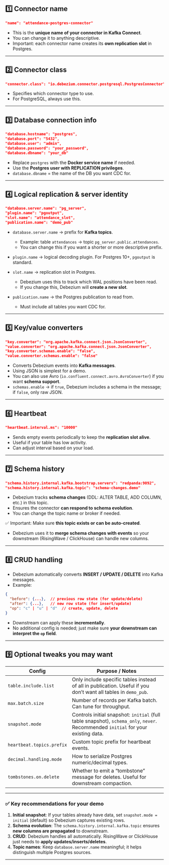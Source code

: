 ## **1️⃣ Connector name**

```json
"name": "attendance-postgres-connector"
```

* This is the **unique name of your connector in Kafka Connect**.
* You can change it to anything descriptive.
* Important: each connector name creates its **own replication slot** in Postgres.

---

## **2️⃣ Connector class**

```json
"connector.class": "io.debezium.connector.postgresql.PostgresConnector"
```

* Specifies which connector type to use.
* For PostgreSQL, always use this.

---

## **3️⃣ Database connection info**

```json
"database.hostname": "postgres",
"database.port": "5432",
"database.user": "admin",
"database.password": "your_password",
"database.dbname": "your_db"
```

* Replace `postgres` with the **Docker service name** if needed.
* Use the **Postgres user with REPLICATION privileges**.
* `database.dbname` = the name of the DB you want CDC for.

---

## **4️⃣ Logical replication & server identity**

```json
"database.server.name": "pg_server",
"plugin.name": "pgoutput",
"slot.name": "attendance_slot",
"publication.name": "demo_pub"
```

* `database.server.name` → prefix for **Kafka topics**.

  * Example: table `attendances` → topic `pg_server.public.attendances`.
  * You can change this if you want a shorter or more descriptive prefix.

* `plugin.name` → logical decoding plugin. For Postgres 10+, `pgoutput` is standard.

* `slot.name` → replication slot in Postgres.

  * Debezium uses this to track which WAL positions have been read.
  * If you change this, Debezium will **create a new slot**.

* `publication.name` → the Postgres publication to read from.

  * Must include all tables you want CDC for.

---

## **5️⃣ Key/value converters**

```json
"key.converter": "org.apache.kafka.connect.json.JsonConverter",
"value.converter": "org.apache.kafka.connect.json.JsonConverter",
"key.converter.schemas.enable": "false",
"value.converter.schemas.enable": "false"
```

* Converts Debezium events into **Kafka messages**.
* Using JSON is simplest for a demo.
* You can also use Avro (`io.confluent.connect.avro.AvroConverter`) if you want **schema support**.
* `schemas.enable` → if `true`, Debezium includes a schema in the message; if `false`, only raw JSON.

---

## **6️⃣ Heartbeat**

```json
"heartbeat.interval.ms": "10000"
```

* Sends empty events periodically to keep the **replication slot alive**.
* Useful if your table has low activity.
* Can adjust interval based on your load.

---

## **7️⃣ Schema history**

```json
"schema.history.internal.kafka.bootstrap.servers": "redpanda:9092",
"schema.history.internal.kafka.topic": "schema-changes.demo"
```

* Debezium tracks **schema changes** (DDL: ALTER TABLE, ADD COLUMN, etc.) in this topic.
* Ensures the connector **can respond to schema evolution**.
* You can change the topic name or broker if needed.

✅ Important: Make sure **this topic exists or can be auto-created**.

* Debezium uses it to **merge schema changes with events** so your downstream (RisingWave / ClickHouse) can handle new columns.

---

## **8️⃣ CRUD handling**

* Debezium automatically converts **INSERT / UPDATE / DELETE** into Kafka messages.
* Example:

```json
{
  "before": {...},  // previous row state (for update/delete)
  "after": {...},   // new row state (for insert/update)
  "op": "c" | "u" | "d"  // create, update, delete
}
```

* Downstream can apply these **incrementally**.
* No additional config is needed; just make sure **your downstream can interpret the `op` field**.

---

## **9️⃣ Optional tweaks you may want**

| Config                    | Purpose / Notes                                                                                                                   |
| ------------------------- | --------------------------------------------------------------------------------------------------------------------------------- |
| `table.include.list`      | Only include specific tables instead of all in publication. Useful if you don’t want all tables in `demo_pub`.                    |
| `max.batch.size`          | Number of records per Kafka batch. Can tune for throughput.                                                                       |
| `snapshot.mode`           | Controls initial snapshot: `initial` (full table snapshot), `schema_only`, `never`. Recommended `initial` for your existing data. |
| `heartbeat.topics.prefix` | Custom topic prefix for heartbeat events.                                                                                         |
| `decimal.handling.mode`   | How to serialize Postgres numeric/decimal types.                                                                                  |
| `tombstones.on.delete`    | Whether to emit a “tombstone” message for deletes. Useful for downstream compaction.                                              |

---

### ✅ **Key recommendations for your demo**

1. **Initial snapshot**: If your tables already have data, set `snapshot.mode = initial` (default) so Debezium captures existing rows.
2. **Schema evolution**: The `schema.history.internal.kafka.topic` ensures **new columns are propagated** to downstream.
3. **CRUD**: Debezium handles all automatically. RisingWave or ClickHouse just needs to **apply updates/inserts/deletes**.
4. **Topic names**: Keep `database.server.name` meaningful; it helps distinguish multiple Postgres sources.

---
